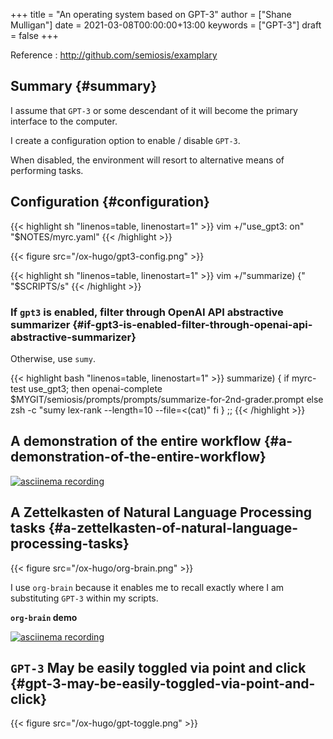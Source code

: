 +++
title = "An operating system based on GPT-3"
author = ["Shane Mulligan"]
date = 2021-03-08T00:00:00+13:00
keywords = ["GPT-3"]
draft = false
+++

Reference
: <http://github.com/semiosis/examplary>


## Summary {#summary}

I assume that `GPT-3` or some descendant of it
will become the primary interface to the
computer.

I create a configuration option to enable /
disable `GPT-3`.

When disabled, the environment will resort to
alternative means of performing tasks.


## Configuration {#configuration}

{{< highlight sh "linenos=table, linenostart=1" >}}
vim +/"use_gpt3: on" "$NOTES/myrc.yaml"
{{< /highlight >}}

{{< figure src="/ox-hugo/gpt3-config.png" >}}

{{< highlight sh "linenos=table, linenostart=1" >}}
vim +/"summarize) {" "$SCRIPTS/s"
{{< /highlight >}}


### If `gpt3` is enabled, filter through OpenAI API abstractive summarizer {#if-gpt3-is-enabled-filter-through-openai-api-abstractive-summarizer}

Otherwise, use `sumy`.

{{< highlight bash "linenos=table, linenostart=1" >}}
summarize) {
    if myrc-test use_gpt3; then
        openai-complete $MYGIT/semiosis/prompts/prompts/summarize-for-2nd-grader.prompt
    else
        zsh -c "sumy lex-rank --length=10 --file=<(cat)"
    fi
}
;;
{{< /highlight >}}


## A demonstration of the entire workflow {#a-demonstration-of-the-entire-workflow}

<a title="asciinema recording" href="https://asciinema.org/a/Fb17RAzSfSJAIksddxwqbsMhZ" target="_blank"><img alt="asciinema recording" src="https://asciinema.org/a/Fb17RAzSfSJAIksddxwqbsMhZ.svg" /></a>


## A Zettelkasten of Natural Language Processing tasks {#a-zettelkasten-of-natural-language-processing-tasks}

{{< figure src="/ox-hugo/org-brain.png" >}}

I use `org-brain` because it enables me to
recall exactly where I am substituting `GPT-3`
within my scripts.

<span class="underline">**`org-brain` demo**</span>

<a title="asciinema recording" href="https://asciinema.org/a/nrqqHWCfc5eG0lj3LPyzO2T2h" target="_blank"><img alt="asciinema recording" src="https://asciinema.org/a/nrqqHWCfc5eG0lj3LPyzO2T2h.svg" /></a>


## `GPT-3` May be easily toggled via point and click {#gpt-3-may-be-easily-toggled-via-point-and-click}

{{< figure src="/ox-hugo/gpt-toggle.png" >}}